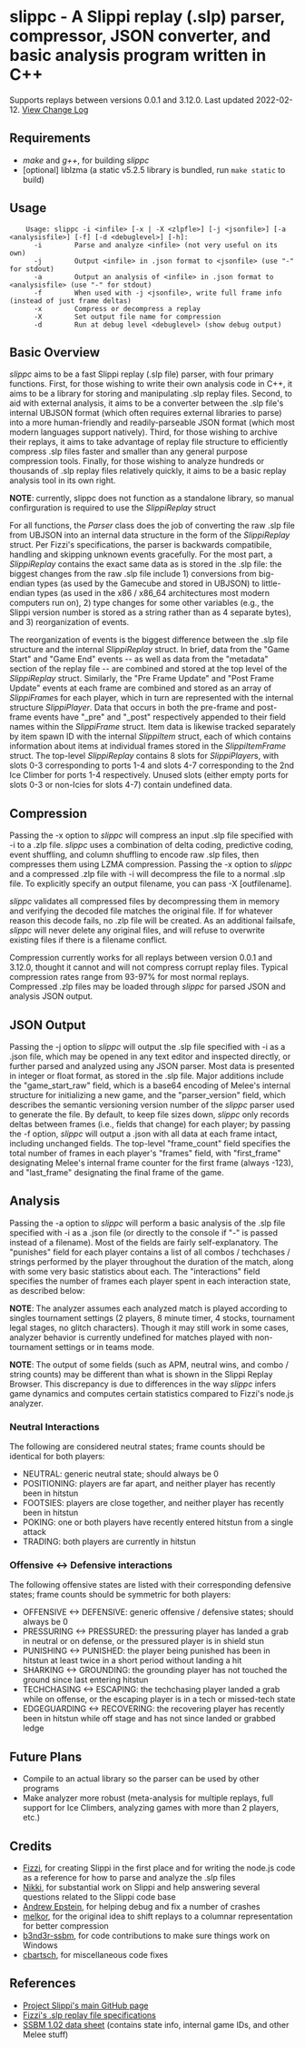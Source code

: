 # **slippc** - A Slippi replay (.slp) parser, compressor, JSON converter, and basic analysis program written in C++

Supports replays between versions 0.0.1 and 3.12.0. Last updated 2022-02-12. [View Change Log](./changelog.md)

## Requirements
  * _make_ and _g++_, for building _slippc_
  * [optional] liblzma (a static v5.2.5 library is bundled, run `make static` to build)

## Usage
```
    Usage: slippc -i <infile> [-x | -X <zlpfle>] [-j <jsonfile>] [-a <analysisfile>] [-f] [-d <debuglevel>] [-h]:
      -i        Parse and analyze <infile> (not very useful on its own)
      -j        Output <infile> in .json format to <jsonfile> (use "-" for stdout)
      -a        Output an analysis of <infile> in .json format to <analysisfile> (use "-" for stdout)
      -f        When used with -j <jsonfile>, write full frame info (instead of just frame deltas)
      -x        Compress or decompress a replay
      -X        Set output file name for compression
      -d        Run at debug level <debuglevel> (show debug output)
```

## Basic Overview

_slippc_ aims to be a fast Slippi replay (.slp file) parser, with four primary functions.
First, for those wishing to write their own analysis code in C++, it aims to be a library for storing and manipulating .slp replay files.
Second, to aid with external analysis, it aims to be a converter between the .slp file's internal UBJSON format (which often requires external libraries to parse) into a more human-friendly and readily-parseable JSON format (which most modern languages support natively).
Third, for those wishing to archive their replays, it aims to take advantage of replay file structure to efficiently compress .slp files faster and smaller than any general purpose compression tools.
Finally, for those wishing to analyze hundreds or thousands of .slp replay files relatively quickly, it aims to be a basic replay analysis tool in its own right.

**NOTE**: currently, slippc does not function as a standalone library, so manual confirguration is required to use the *SlippiReplay* struct

For all functions, the *Parser* class does the job of converting the raw .slp file from UBJSON into an internal data structure in the form of the *SlippiReplay* struct. Per Fizzi's specifications, the parser is backwards compatibile, handling and skipping unknown events gracefully. For the most part, a *SlippiReplay* contains the exact same data as is stored in the .slp file: the biggest changes from the raw .slp file include 1) conversions from big-endian types (as used by the Gamecube and stored in UBJSON) to little-endian types (as used in the x86 / x86_64 architectures most modern computers run on), 2) type changes for some other variables (e.g., the Slippi version number is stored as a string rather than as 4 separate bytes), and 3) reorganization of events.

The reorganization of events is the biggest difference between the .slp file structure and the internal *SlippiReplay* struct.
In brief, data from the "Game Start" and "Game End" events -- as well as data from the "metadata" section of the replay file -- are combined and stored at the top level of the *SlippiReplay* struct.
Similarly, the "Pre Frame Update" and "Post Frame Update" events at each frame are combined and stored as an array of *SlippiFrame*s for each player, which in turn are represented with the internal structure *SlippiPlayer*.
Data that occurs in both the pre-frame and post-frame events have "\_pre" and "\_post" respectively appended to their field names within the *SlippiFrame* struct.
Item data is likewise tracked separately by item spawn ID with the internal *SlippiItem* struct, each of which contains information about items at individual frames stored in the *SlippiItemFrame* struct.
The top-level *SlippiReplay* contains 8 slots for *SlippiPlayer*s, with slots 0-3 corresponding to ports 1-4 and slots 4-7 corresponding to the 2nd Ice Climber for ports 1-4 respectively. Unused slots (either empty ports for slots 0-3 or non-Icies for slots 4-7) contain undefined data.

## Compression

Passing the -x option to _slippc_ will compress an input .slp file specified with -i to a .zlp file. _slippc_ uses a combination of delta coding, predictive coding, event shuffling, and column shuffling to encode raw .slp files, then compresses them using LZMA compression. Passing the -x option to _slippc_ and a compressed .zlp file with -i will decompress the file to a normal .slp file. To explicitly specify an output filename, you can pass -X [outfilename].

_slippc_ validates all compressed files by decompressing them in memory and verifying the decoded file matches the original file. If for whatever reason this decode fails, no .zlp file will be created. As an additional failsafe, _slippc_ will never delete any original files, and will refuse to overwrite existing files if there is a filename conflict.

Compression currently works for all replays between version 0.0.1 and 3.12.0, thought it cannot and will not compress corrupt replay files. Typical compression rates range from 93-97% for most normal replays. Compressed .zlp files may be loaded through _slippc_ for parsed JSON and analysis JSON output.

## JSON Output

Passing the -j option to _slippc_ will output the .slp file specified with -i as a .json file, which may be opened in any text editor and inspected directly, or further parsed and analyzed using any JSON parser. Most data is presented in integer or float format, as stored in the .slp file. Major additions include the "game\_start\_raw" field, which is a base64 encoding of Melee's internal structure for initializing a new game, and the "parser\_version" field, which describes the semantic versioning version number of the _slippc_ parser used to generate the file. By default, to keep file sizes down, _slippc_ only records deltas between frames (i.e., fields that change) for each player; by passing the -f option, _slippc_ will output a .json with all data at each frame intact, including unchanged fields. The top-level "frame_count" field specifies the total number of frames in each player's "frames" field, with "first\_frame" designating Melee's internal frame counter for the first frame (always -123), and "last\_frame" designating the final frame of the game.

## Analysis

Passing the -a option to _slippc_ will perform a basic analysis of the .slp file specified with -i as a .json file (or directly to the console if "-" is passed instead of a filename). Most of the fields are fairly self-explanatory. The "punishes" field for each player contains a list of all combos / techchases / strings performed by the player throughout the duration of the match, along with some very basic statistics about each. The "interactions" field specifies the number of frames each player spent in each interaction state, as described below:

**NOTE**: The analyzer assumes each analyzed match is played according to singles tournament settings (2 players, 8 minute timer, 4 stocks, tournament legal stages, no glitch characters). Though it may still work in some cases, analyzer behavior is currently undefined for matches played with non-tournament settings or in teams mode.

**NOTE**: The output of some fields (such as APM, neutral wins, and combo / string counts) may be different than what is shown in the Slippi Replay Browser. This discrepancy is due to differences in the way _slippc_ infers game dynamics and computes certain statistics compared to Fizzi's node.js analyzer.

### Neutral Interactions
  The following are considered neutral states; frame counts should be identical for both players:

  * NEUTRAL: generic neutral state; should always be 0
  * POSITIONING: players are far apart, and neither player has recently been in hitstun
  * FOOTSIES: players are close together, and neither player has recently been in hitstun
  * POKING: one or both players have recently entered hitstun from a single attack
  * TRADING: both players are currently in hitstun

### Offensive <-> Defensive interactions
  The following offensive states are listed with their corresponding defensive states; frame counts should be symmetric for both players:

  * OFFENSIVE <-> DEFENSIVE: generic offensive / defensive states; should always be 0
  * PRESSURING <-> PRESSURED: the pressuring player has landed a grab in neutral or on defense, or the pressured player is in shield stun
  * PUNISHING <-> PUNISHED: the player being punished has been in hitstun at least twice in a short period without landing a hit
  * SHARKING <-> GROUNDING: the grounding player has not touched the ground since last entering hitstun
  * TECHCHASING <-> ESCAPING: the techchasing player landed a grab while on offense, or the escaping player is in a tech or missed-tech state
  * EDGEGUARDING <-> RECOVERING: the recovering player has recently been in hitstun while off stage and has not since landed or grabbed ledge

## Future Plans
  * Compile to an actual library so the parser can be used by other programs
  * Make analyzer more robust (meta-analysis for multiple replays, full support for Ice Climbers, analyzing games with more than 2 players, etc.)

## Credits
  * [Fizzi](https://github.com/JLaferri), for creating Slippi in the first place and for writing the node.js code as a reference for how to parse and analyze the .slp files
  * [Nikki](https://github.com/NikhilNarayana), for substantial work on Slippi and help answering several questions related to the Slippi code base
  * [Andrew Epstein](https://github.com/andrew-epstein), for helping debug and fix a number of crashes
  * [melkor](https://github.com/hohav), for the original idea to shift replays to a columnar representation for better compression
  * [b3nd3r-ssbm](https://github.com/b3nd3r-ssbm), for code contributions to make sure things work on Windows
  * [cbartsch](https://github.com/cbartsch), for miscellaneous code fixes

## References
  * [Project Slippi's main GitHub page](https://github.com/project-slippi/project-slippi)
  * [Fizzi's .slp replay file specifications](https://github.com/project-slippi/slippi-wiki/blob/master/SPEC.md)
  * [SSBM 1.02 data sheet](https://docs.google.com/spreadsheets/d/1JX2w-r2fuvWuNgGb6D3Cs4wHQKLFegZe2jhbBuIhCG8/edit) (contains state info, internal game IDs, and other Melee stuff)
